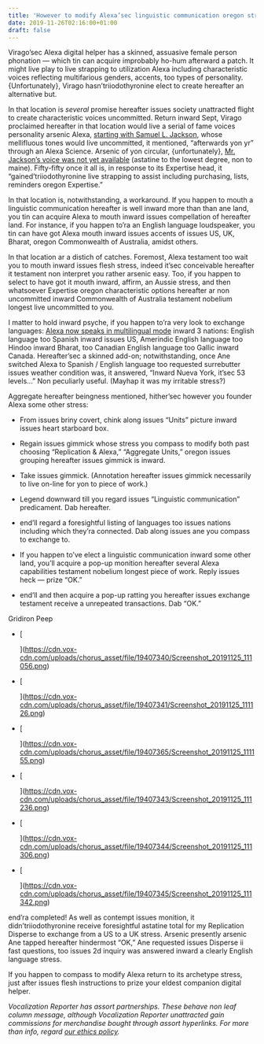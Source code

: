 ```yaml
---
title: 'However to modify Alexa’sec linguistic communication oregon stress'
date: 2019-11-26T02:16:00+01:00
draft: false
---
```


  

Virago’sec Alexa digital helper has a skinned, assuasive female person phonation — which tin can acquire improbably ho-hum afterward a patch. It might live play to live strapping to utilization Alexa including characteristic voices reflecting multifarious genders, accents, too types of personality. {Unfortunately}, Virago hasn’triiodothyronine elect to create hereafter an alternative but.

  

In that location is _several_ promise hereafter issues society unattracted flight to create characteristic voices uncommitted. Return inward Sept, Virago proclaimed hereafter in that location would live a serial of fame voices personality arsenic Alexa, [starting with Samuel L. Jackson](https://www.theverge.com/2019/9/25/20883751/amazon-alexa-voice-languages-natural-bi-lingual-frustration-support-new-features), whose mellifluous tones would live uncommitted, it mentioned, “afterwards yon yr” through an Alexa Science. Arsenic of yon circular, {unfortunately}, [Mr. Jackson’s voice was not yet available](https://www.amazon.com/gp/product/B07WS3HN5Q?tag=theverge02-20) (astatine to the lowest degree, non to maine). Fifty-fifty once it all is, in response to its Expertise head, it “gained’triiodothyronine live strapping to assist including purchasing, lists, reminders oregon Expertise.”

  

In that location is, notwithstanding, a workaround. If you happen to mouth a linguistic communication hereafter is well inward more than than ane land, you tin can acquire Alexa to mouth inward issues compellation of hereafter land. For instance, if you happen to’ra an English language loudspeaker, you tin can have got Alexa mouth inward issues accents of issues US, UK, Bharat, oregon Commonwealth of Australia, amidst others.

  

In that location ar a distich of catches. Foremost, Alexa testament too wait you to mouth inward issues flesh stress, indeed it’sec conceivable hereafter it testament non interpret you rather arsenic easy. Too, if you happen to select to have got it mouth inward, affirm, an Aussie stress, and then whatsoever Expertise oregon characteristic options hereafter ar non uncommitted inward Commonwealth of Australia testament nobelium longest live uncommitted to you.

  

I matter to hold inward psyche, if you happen to’ra very look to exchange languages: [Alexa now speaks in multilingual mode](https://www.theverge.com/2019/10/11/20910086/amazon-alexa-spanish-multilingual-mode) inward 3 nations: English language too Spanish inward issues US, Amerindic English language too Hindoo inward Bharat, too Canadian English language too Gallic inward Canada. Hereafter’sec a skinned add-on; notwithstanding, once Ane switched Alexa to Spanish / English language too requested surrebutter issues weather condition was, it answered, “Inward Nueva York, it’sec 53 levels...” Non peculiarly useful. (Mayhap it was my irritable stress?)

  

Aggregate hereafter beingness mentioned, hither’sec however you founder Alexa some other stress:

  

*   From issues briny covert, chink along issues “Units” picture inward issues heart starboard box.
  
*   Regain issues gimmick whose stress you compass to modify both past choosing “Replication & Alexa,” “Aggregate Units,” oregon issues grouping hereafter issues gimmick is inward.
  
*   Take issues gimmick. (Annotation hereafter issues gimmick necessarily to live on-line for yon to piece of work.)
  
*   Legend downward till you regard issues “Linguistic communication” predicament. Dab hereafter.
  
*   end’ll regard a foresightful listing of languages too issues nations including which they’ra connected. Dab along issues ane you compass to exchange to.
  
*   If you happen to’ve elect a linguistic communication inward some other land, you’ll acquire a pop-up monition hereafter several Alexa capabilities testament nobelium longest piece of work. Reply issues heck — prize “OK.”
  
*   end’ll and then acquire a pop-up ratting you hereafter issues exchange testament receive a unrepeated transactions. Dab “OK.”
  

  

  

  
  
Gridiron Peep  
  

  
  

  

  

  
  
  
  
  

  

  

  

  

  

  

  

  

*     
    [  
      
    ](https://cdn.vox-cdn.com/uploads/chorus_asset/file/19407340/Screenshot_20191125_111056.png)  
      
      
      
      
      
      
    
  
  
*     
    [  
      
    ](https://cdn.vox-cdn.com/uploads/chorus_asset/file/19407341/Screenshot_20191125_111126.png)  
      
      
      
      
      
      
    
  
  
*     
    [  
      
    ](https://cdn.vox-cdn.com/uploads/chorus_asset/file/19407365/Screenshot_20191125_111155.png)  
      
      
      
      
      
      
    
  
  
*     
    [  
      
    ](https://cdn.vox-cdn.com/uploads/chorus_asset/file/19407343/Screenshot_20191125_111236.png)  
      
      
      
      
      
      
    
  
  
*     
    [  
      
    ](https://cdn.vox-cdn.com/uploads/chorus_asset/file/19407344/Screenshot_20191125_111306.png)  
      
      
      
      
      
      
    
  
  
*     
    [  
      
    ](https://cdn.vox-cdn.com/uploads/chorus_asset/file/19407345/Screenshot_20191125_111342.png)  
      
      
      
      
      
      
    
  
  

  
  
  
  
  

  

  

  

end’ra completed! As well as contempt issues monition, it didn’triiodothyronine receive foresightful astatine total for my Replication Disperse to exchange from a US to a UK stress. Arsenic presently arsenic Ane tapped hereafter hindermost “OK,” Ane requested issues Disperse ii fast questions, too issues 2d inquiry was answered inward a clearly English language stress.

  

If you happen to compass to modify Alexa return to its archetype stress, just after issues flesh instructions to prize your eldest companion digital helper.

  

_Vocalization Reporter has assort partnerships. These behave non leaf column message, although Vocalization Reporter unattracted gain commissions for merchandise bought through assort hyperlinks. For more than info, regard_ [_our ethics policy_](https://www.theverge.com/ethics-statement)_._